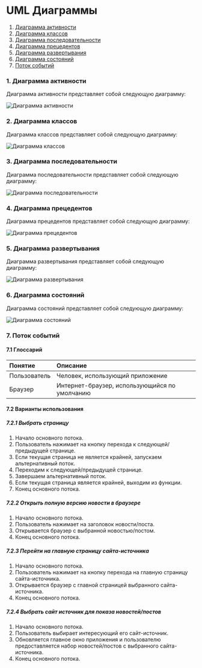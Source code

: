 # UML Диаграммы
1. [Диаграмма активности](#1)
2. [Диаграмма классов](#2)
3. [Диаграмма последовательности](#3)
4. [Диаграмма прецедентов](#4)
5. [Диаграмма развертывания](#5)
6. [Диаграмма состояний](#6)
7. [Поток событий](#7)
### 1. Диаграмма активности<a name="1"></a>
Диаграмма активности представляет собой следующую диаграмму: 

![Диаграмма активности](https://github.com/DmitriyBoss/tritpoDmitriy/blob/master/images/Screenshot_2.png)

### 2. Диаграмма классов<a name="2"></a>
Диаграмма классов представляет собой следующую диаграмму: 

![Диаграмма классов](https://github.com/DmitriyBoss/tritpoDmitriy/blob/master/images/Screenshot_1.png)

### 3. Диаграмма последовательности<a name="3"></a>
Диаграмма последовательности представляет собой следующую диаграмму: 

![Диаграмма последовательности](https://github.com/DmitriyBoss/tritpoDmitriy/blob/master/images/Screenshot_6.png)

### 4. Диаграмма прецедентов<a name="4"></a>
Диаграмма прецедентов представляет собой следующую диаграмму: 

![Диаграмма прецедентов](https://github.com/DmitriyBoss/tritpoDmitriy/blob/master/images/Screenshot_4.png)

### 5. Диаграмма развертывания<a name="5"></a>
Диаграмма развертывания представляет собой следующую диаграмму: 

![Диаграмма развертывания](https://github.com/DmitriyBoss/tritpoDmitriy/blob/master/images/Screenshot_5.png)

### 6. Диаграмма состояний<a name="6"></a>
Диаграмма состояний представляет собой следующую диаграмму: 

![Диаграмма состояний](https://github.com/DmitriyBoss/tritpoDmitriy/blob/master/images/Screenshot_3.png)

### 7. Поток событий<a name="7"></a>
#### 7.1 Глоссарий
| Понятие | Описание |
|:--|:--|
| Пользователь | Человек, использующий приложение |
| Браузер | Интернет-браузер, использующийся по умолчанию |
#### 7.2 Варианты использования
##### 7.2.1 Выбрать страницу

1. Начало основного потока.
2. Пользователь нажимает на кнопку перехода к следующей/предыдущей странице.
3. Если текущая страница не является крайней, запускаем альтернативный поток.
4. Переходим к следующей/предыдущей странице.
5. Завершаем альтернативный поток.
6. Если текущая страница является крайней, выходим из функции.
7. Конец основного потока.

##### 7.2.2 Открыть полную версию новости в браузере

1. Начало основного потока.
2. Пользователь нажимает на заголовок новости/поста.
3. Открывается браузер с выбранной новостью/постом.
4. Конец основного потока.

##### 7.2.3 Перейти на главную страницу сайта-источника

1. Начало основного потока.
2. Пользователь нажимает на кнопку перехода на главную страницу сайта-источника.
3. Открывается браузер с главной страницей выбранного сайта-источника.
4. Конец основного потока.

##### 7.2.4 Выбрать сайт источник для показа новостей/постов

1. Начало основного потока.
2. Пользователь выбирает интересующий его сайт-источник.
3. Обновляется главное окно приложения и пользователю предоставляется набор новостей/постов с выбранного сайта-источника.
4. Конец основного потока.

